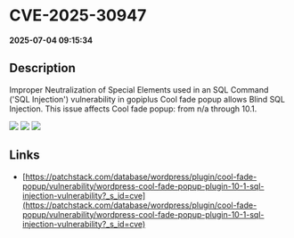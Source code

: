 # CVE-2025-30947

**2025-07-04 09:15:34**

## Description
Improper Neutralization of Special Elements used in an SQL Command ('SQL Injection') vulnerability in gopiplus Cool fade popup allows Blind SQL Injection. This issue affects Cool fade popup: from n/a through 10.1.

![](https://img.shields.io/static/v1?label=Score&message=8.5&color=red)
![](https://img.shields.io/static/v1?label=Severity&message=HIGH&color=red)
![](https://img.shields.io/static/v1?label=CWE&message=SQL&color=green)

## Links
- [https://patchstack.com/database/wordpress/plugin/cool-fade-popup/vulnerability/wordpress-cool-fade-popup-plugin-10-1-sql-injection-vulnerability?_s_id=cve](https://patchstack.com/database/wordpress/plugin/cool-fade-popup/vulnerability/wordpress-cool-fade-popup-plugin-10-1-sql-injection-vulnerability?_s_id=cve)
